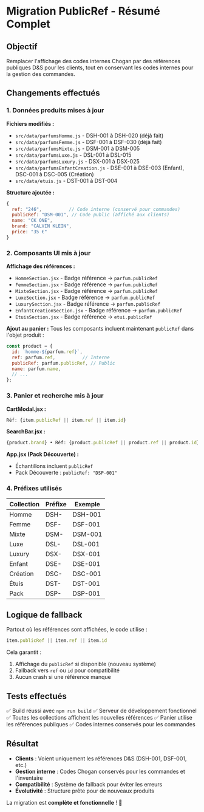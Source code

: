 # Migration PublicRef - Résumé Complet

## Objectif
Remplacer l'affichage des codes internes Chogan par des références publiques D&S pour les clients, tout en conservant les codes internes pour la gestion des commandes.

## Changements effectués

### 1. Données produits mises à jour

**Fichiers modifiés :**
- `src/data/parfumsHomme.js` - DSH-001 à DSH-020 (déjà fait)
- `src/data/parfumsFemme.js` - DSF-001 à DSF-030 (déjà fait)
- `src/data/parfumsMixte.js` - DSM-001 à DSM-005
- `src/data/parfumsLuxe.js` - DSL-001 à DSL-015
- `src/data/parfumsLuxury.js` - DSX-001 à DSX-025
- `src/data/parfumsEnfantCreation.js` - DSE-001 à DSE-003 (Enfant), DSC-001 à DSC-005 (Création)
- `src/data/etuis.js` - DST-001 à DST-004

**Structure ajoutée :**
```javascript
{
  ref: "246",          // Code interne (conservé pour commandes)
  publicRef: "DSM-001", // Code public (affiché aux clients)
  name: "CK ONE",
  brand: "CALVIN KLEIN",
  price: "35 €"
}
```

### 2. Composants UI mis à jour

**Affichage des références :**
- `HommeSection.jsx` - Badge référence → `parfum.publicRef`
- `FemmeSection.jsx` - Badge référence → `parfum.publicRef`  
- `MixteSection.jsx` - Badge référence → `parfum.publicRef`
- `LuxeSection.jsx` - Badge référence → `parfum.publicRef`
- `LuxurySection.jsx` - Badge référence → `parfum.publicRef`
- `EnfantCreationSection.jsx` - Badge référence → `parfum.publicRef`
- `EtuisSection.jsx` - Badge référence → `etui.publicRef`

**Ajout au panier :**
Tous les composants incluent maintenant `publicRef` dans l'objet produit :
```javascript
const product = {
  id: `homme-${parfum.ref}`,
  ref: parfum.ref,          // Interne
  publicRef: parfum.publicRef, // Public
  name: parfum.name,
  // ...
};
```

### 3. Panier et recherche mis à jour

**CartModal.jsx :**
```javascript
Réf: {item.publicRef || item.ref || item.id}
```

**SearchBar.jsx :**
```javascript
{product.brand} • Réf: {product.publicRef || product.ref || product.id}
```

**App.jsx (Pack Découverte) :**
- Échantillons incluent `publicRef`
- Pack Découverte : `publicRef: "DSP-001"`

### 4. Préfixes utilisés

| Collection | Préfixe | Exemple |
|------------|---------|---------|
| Homme | DSH- | DSH-001 |
| Femme | DSF- | DSF-001 |
| Mixte | DSM- | DSM-001 |
| Luxe | DSL- | DSL-001 |
| Luxury | DSX- | DSX-001 |
| Enfant | DSE- | DSE-001 |
| Création | DSC- | DSC-001 |
| Étuis | DST- | DST-001 |
| Pack | DSP- | DSP-001 |

## Logique de fallback

Partout où les références sont affichées, le code utilise :
```javascript
item.publicRef || item.ref || item.id
```

Cela garantit :
1. Affichage du `publicRef` si disponible (nouveau système)
2. Fallback vers `ref` ou `id` pour compatibilité
3. Aucun crash si une référence manque

## Tests effectués

✅ Build réussi avec `npm run build`
✅ Serveur de développement fonctionnel
✅ Toutes les collections affichent les nouvelles références
✅ Panier utilise les références publiques
✅ Codes internes conservés pour les commandes

## Résultat

- **Clients** : Voient uniquement les références D&S (DSH-001, DSF-001, etc.)
- **Gestion interne** : Codes Chogan conservés pour les commandes et l'inventaire
- **Compatibilité** : Système de fallback pour éviter les erreurs
- **Évolutivité** : Structure prête pour de nouveaux produits

La migration est **complète et fonctionnelle** ! 🎉
